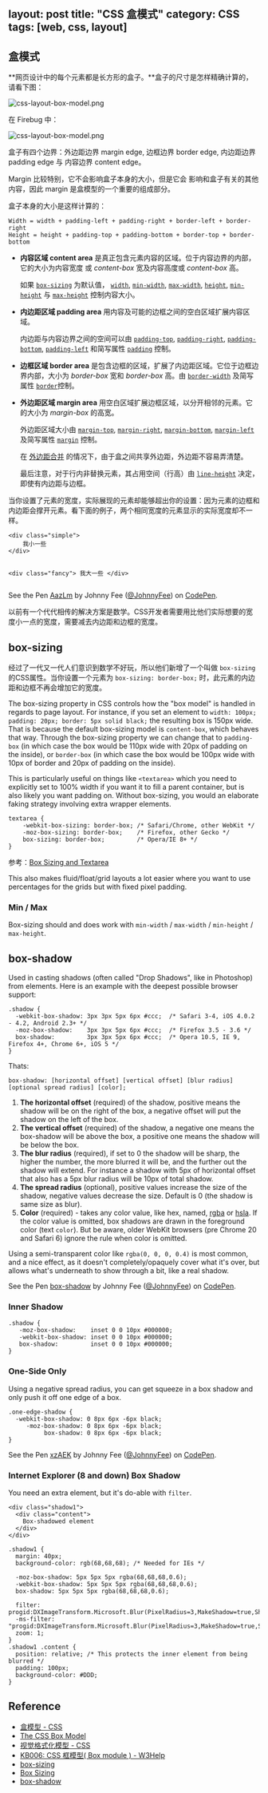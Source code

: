 layout: post
title: "CSS 盒模式"
category: CSS
tags: [web, css, layout]
---

## 盒模式

**网页设计中的每个元素都是长方形的盒子。**盒子的尺寸是怎样精确计算的，请看下图：

![css-layout-box-model.png](http://johnnyimages.qiniudn.com/css-layout-box-model0.png)

<!-- more -->

在 Firebug 中：

![css-layout-box-model.png](http://johnnyimages.qiniudn.com/css-layout-box-model.png)

盒子有四个边界：外边距边界 margin edge, 边框边界 border edge, 内边距边界 padding edge 与 内容边界 content edge。

Margin 比较特别，它不会影响盒子本身的大小，但是它会
影响和盒子有关的其他内容，因此 margin 是盒模型的一个重要的组成部分。

盒子本身的大小是这样计算的：

    Width = width + padding-left + padding-right + border-left + border-right
    Height = height + padding-top + padding-bottom + border-top + border-bottom

- **内容区域 content area** 是真正包含元素内容的区域。位于内容边界的内部，它的大小为内容宽度 或 _content-box_ 宽及内容高度或 _content-box_ 高。

    如果 [`box-sizing`](https://developer.mozilla.org/zh-CN/docs/CSS/box-sizing "") 为默认值， [`width`](https://developer.mozilla.org/zh-CN/docs/CSS/width ""), [`min-width`](https://developer.mozilla.org/zh-CN/docs/CSS/min-width ""), [`max-width`](https://developer.mozilla.org/zh-CN/docs/CSS/max-width ""), [`height`](https://developer.mozilla.org/zh-CN/docs/CSS/height ""), [`min-height`](https://developer.mozilla.org/zh-CN/docs/CSS/min-height "") 与 [`max-height`](https://developer.mozilla.org/zh-CN/docs/CSS/max-height "") 控制内容大小。

- **内边距区域 padding area** 用内容及可能的边框之间的空白区域扩展内容区域。

    内边距与内容边界之间的空间可以由 [`padding-top`](https://developer.mozilla.org/zh-CN/docs/CSS/padding-top ""), [`padding-right`](https://developer.mozilla.org/zh-CN/docs/CSS/padding-right ""), [`padding-bottom`](https://developer.mozilla.org/zh-CN/docs/CSS/padding-bottom ""), [`padding-left`](https://developer.mozilla.org/zh-CN/docs/CSS/padding-left "") 和简写属性 [`padding`](https://developer.mozilla.org/zh-CN/docs/CSS/padding "") 控制。

- **边框区域 border area** 是包含边框的区域，扩展了内边距区域。它位于边框边界内部，大小为 _border-box_ 宽和 _border-box_ 高。由 [`border-width`](https://developer.mozilla.org/zh-CN/docs/CSS/border-width "") 及简写属性 [`border`](https://developer.mozilla.org/zh-CN/docs/CSS/border "")控制。

- **外边距区域 margin area** 用空白区域扩展边框区域，以分开相邻的元素。它的大小为 _margin-box_ 的高宽。

    外边距区域大小由 [`margin-top`](https://developer.mozilla.org/zh-CN/docs/CSS/margin-top ""), [`margin-right`](https://developer.mozilla.org/zh-CN/docs/CSS/margin-right ""), [`margin-bottom`](https://developer.mozilla.org/zh-CN/docs/CSS/margin-bottom ""), [`margin-left`](https://developer.mozilla.org/zh-CN/docs/CSS/margin-left "") 及简写属性 [`margin`](https://developer.mozilla.org/zh-CN/docs/CSS/margin "") 控制。

    在 [外边距合并](https://developer.mozilla.org/en/CSS/margin_collapsing "en/CSS/margin_collapsing") 的情况下，由于盒之间共享外边距，外边距不容易弄清楚。

    最后注意，对于行内非替换元素，其占用空间（行高）由 [`line-height`](https://developer.mozilla.org/zh-CN/docs/CSS/line-height "") 决定，即使有内边距与边框。

当你设置了元素的宽度，实际展现的元素却能够超出你的设置：因为元素的边框和内边距会撑开元素。看下面的例子，两个相同宽度的元素显示的实际宽度却不一样。

<div data-height="268" data-theme-id="0" data-slug-hash="AazLm" data-default-tab="html" class='codepen'><pre><code>&lt;div class=&quot;simple&quot;&gt;
    我小一些
&lt;/div&gt;

&lt;div class=&quot;fancy&quot;&gt;
    我大一些
&lt;/div&gt;</code></pre>
<p>See the Pen <a href='http://codepen.io/JohnnyFee/pen/AazLm/'>AazLm</a> by Johnny Fee (<a href='http://codepen.io/JohnnyFee'>@JohnnyFee</a>) on <a href='http://codepen.io'>CodePen</a>.</p>
</div>

以前有一个代代相传的解决方案是数学。CSS开发者需要用比他们实际想要的宽度小一点的宽度，需要减去内边距和边框的宽度。

## box-sizing

经过了一代又一代人们意识到数学不好玩，所以他们新增了一个叫做 `box-sizing` 的CSS属性。当你设置一个元素为 `box-sizing: border-box;` 时，此元素的内边距和边框不再会增加它的宽度。

The box-sizing property in CSS controls how the "box model" is handled in regards to page layout. For instance, if you set an element to `width: 100px; padding: 20px; border: 5px solid black;` the resulting box is 150px wide. That is because the default box-sizing model is `content-box`, which behaves that way. Through the box-sizing property we can change that to `padding-box` (in which case the box would be 110px wide with 20px of padding on the inside), or `border-box` (in which case the box would be 100px wide with 10px of border and 20px of padding on the inside).

This is particularly useful on things like `<textarea>` which you need to explicitly set to 100% width if you want it to fill a parent container, but is also likely you want padding on. Without box-sizing, you would an elaborate faking strategy involving extra wrapper elements.

    textarea { 
        -webkit-box-sizing: border-box; /* Safari/Chrome, other WebKit */
        -moz-box-sizing: border-box;    /* Firefox, other Gecko */
        box-sizing: border-box;         /* Opera/IE 8+ */
    }

参考：[Box Sizing and Textarea](http://css-tricks.com/examples/BoxSizing/)

This also makes fluid/float/grid layouts a lot easier where you want to use percentages for the grids but with fixed pixel padding.

### Min / Max

Box-sizing should and does work with `min-width` / `max-width` / `min-height` / `max-height`.

## box-shadow

Used in casting shadows (often called "Drop Shadows", like in Photoshop) from elements. Here is an example with the deepest possible browser support:

    .shadow {
      -webkit-box-shadow: 3px 3px 5px 6px #ccc;  /* Safari 3-4, iOS 4.0.2 - 4.2, Android 2.3+ */
      -moz-box-shadow:    3px 3px 5px 6px #ccc;  /* Firefox 3.5 - 3.6 */
      box-shadow:         3px 3px 5px 6px #ccc;  /* Opera 10.5, IE 9, Firefox 4+, Chrome 6+, iOS 5 */
    }

Thats:

    box-shadow: [horizontal offset] [vertical offset] [blur radius] [optional spread radius] [color];

1. **The horizontal offset** (required) of the shadow, positive means the shadow will be on the right of the box, a negative offset will put the shadow on the left of the box.
1. **The vertical offset** (required) of the shadow, a negative one means the box-shadow will be above the box, a positive one means the shadow will be below the box.
1. **The blur radius** (required), if set to 0 the shadow will be sharp, the higher the number, the more blurred it will be, and the further out the shadow will extend. For instance a shadow with 5px of horizontal offset that also has a 5px blur radius will be 10px of total shadow.
1. **The spread radius** (optional), positive values increase the size of the shadow, negative values decrease the size. Default is 0 (the shadow is same size as blur).
1. **Color** (required) - takes any color value, like hex, named, [rgba](http://css-tricks.com/rgba-browser-support/) or [hsla](http://css-tricks.com/yay-for-hsla/). If the color value is omitted, box shadows are drawn in the foreground color (text `color`). But be aware, older WebKit browsers (pre Chrome 20 and Safari 6) ignore the rule when color is omitted.

Using a semi-transparent color like `rgba(0, 0, 0, 0.4)` is most common, and a nice effect, as it doesn't completely/opaquely cover what it's over, but allows what's underneath to show through a bit, like a real shadow.

<p data-height="268" data-theme-id="0" data-slug-hash="mFrDt" data-default-tab="result" class='codepen'>See the Pen <a href='http://codepen.io/JohnnyFee/pen/mFrDt/'>box-shadow</a> by Johnny Fee (<a href='http://codepen.io/JohnnyFee'>@JohnnyFee</a>) on <a href='http://codepen.io'>CodePen</a>.</p>

### Inner Shadow

    .shadow {
       -moz-box-shadow:    inset 0 0 10px #000000;
       -webkit-box-shadow: inset 0 0 10px #000000;
       box-shadow:         inset 0 0 10px #000000;
    }

### One-Side Only

Using a negative spread radius, you can get squeeze in a box shadow and only push it off one edge of a box.

    .one-edge-shadow {
      -webkit-box-shadow: 0 8px 6px -6px black;
         -moz-box-shadow: 0 8px 6px -6px black;
              box-shadow: 0 8px 6px -6px black;
    }

<p data-height="268" data-theme-id="0" data-slug-hash="xzAEK" data-default-tab="result" class='codepen'>See the Pen <a href='http://codepen.io/JohnnyFee/pen/xzAEK/'>xzAEK</a> by Johnny Fee (<a href='http://codepen.io/JohnnyFee'>@JohnnyFee</a>) on <a href='http://codepen.io'>CodePen</a>.</p>

### Internet Explorer (8 and down) Box Shadow

You need an extra element, but it's do-able with `filter`.

    <div class="shadow1">
      <div class="content">
        Box-shadowed element
      </div>
    </div>

    .shadow1 {
      margin: 40px;
      background-color: rgb(68,68,68); /* Needed for IEs */
    
      -moz-box-shadow: 5px 5px 5px rgba(68,68,68,0.6);
      -webkit-box-shadow: 5px 5px 5px rgba(68,68,68,0.6);
      box-shadow: 5px 5px 5px rgba(68,68,68,0.6);
    
      filter: progid:DXImageTransform.Microsoft.Blur(PixelRadius=3,MakeShadow=true,ShadowOpacity=0.30);
      -ms-filter: "progid:DXImageTransform.Microsoft.Blur(PixelRadius=3,MakeShadow=true,ShadowOpacity=0.30)";
      zoom: 1;
    }
    .shadow1 .content {
      position: relative; /* This protects the inner element from being blurred */
      padding: 100px;
      background-color: #DDD;
    }

## Reference

- [盒模型 - CSS](https://developer.mozilla.org/zh-CN/docs/Web/CSS/box_model)
- [The CSS Box Model](http://css-tricks.com/the-css-box-model/)
- [视觉格式化模型 - CSS](https://developer.mozilla.org/zh-CN/docs/Web/CSS/Visual_formatting_model)
- [KB006: CSS 框模型( Box module ) - W3Help](http://www.w3help.org/zh-cn/kb/006/)
- [box-sizing](http://css-tricks.com/almanac/properties/b/box-sizing/)
- [Box Sizing](http://css-tricks.com/box-sizing/)
- [box-shadow](http://css-tricks.com/almanac/properties/b/box-shadow/)

<script async src="//codepen.io/assets/embed/ei.js"></script>
